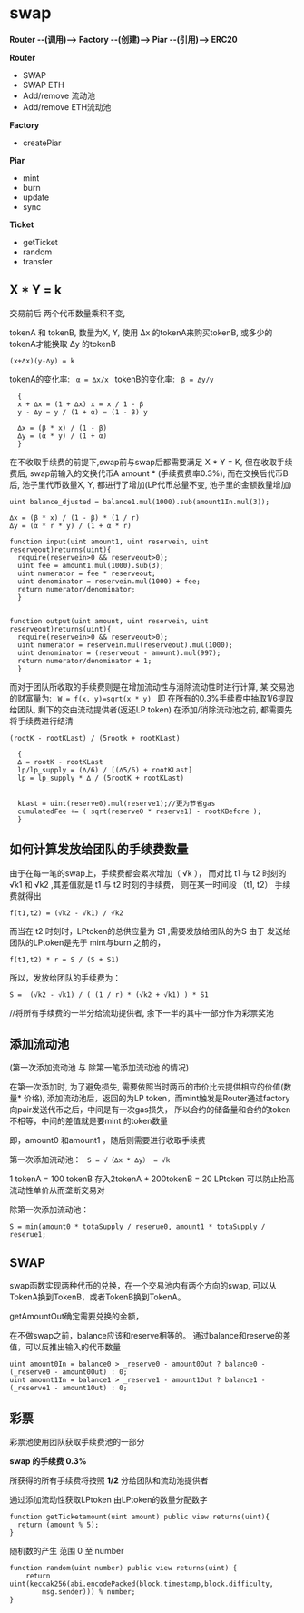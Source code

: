 # swap

**Router  --(调用)-->  Factory  --(创建)-->  Piar  --(引用)-->  ERC20**

**Router**
* SWAP
* SWAP ETH
* Add/remove 流动池
* Add/remove ETH流动池

**Factory**
* createPiar

**Piar**
* mint
* burn
* update
* sync

**Ticket**
* getTicket
* random
* transfer


## X * Y = k
交易前后 两个代币数量乘积不变, 

tokenA 和 tokenB, 数量为X, Y, 
使用 ∆x 的tokenA来购买tokenB, 或多少的tokenA才能换取 ∆y 的tokenB

```
(x+∆x)(y-∆y) = k
```

tokenA的变化率: ```  α = ∆x/x  ```
tokenB的变化率: ```  β = ∆y/y  ```

```
  {
  x + ∆x = (1 + ∆x) x = x / 1 - β
  y - ∆y = y / (1 + α) = (1 - β) y

  ∆x = (β * x) / (1 - β)
  ∆y = (α * y) / (1 + α)
  }
```
 
在不收取手续费的前提下,swap前与swap后都需要满足 X * Y = K, 
但在收取手续费后, swap前输入的交换代币A amount * (手续费费率0.3%), 
而在交换后代币B后, 池子里代币数量X, Y, 都进行了增加(LP代币总量不变, 池子里的金额数量增加)

```
uint balance_djusted = balance1.mul(1000).sub(amount1In.mul(3)); 
```

```
∆x = (β * x) / (1 - β) * (1 / r)
∆y = (α * r * y) / (1 + α * r)
```

```
function input(uint amount1, uint reservein, uint reserveout)returns(uint){
  require(reservein>0 && reserveout>0);
  uint fee = amount1.mul(1000).sub(3);
  uint numerator = fee * reserveout;
  uint denominator = reservein.mul(1000) + fee;
  return numerator/denominator;
  }


function output(uint amount, uint reservein, uint reserveout)returns(uint){
  require(reservein>0 && reserveout>0);
  uint numerator = reservein.mul(reserveout).mul(1000);
  uint denominator = (reserveout - amount).mul(997);
  return numerator/denominator + 1;
  }
```

而对于团队所收取的手续费则是在增加流动性与消除流动性时进行计算, 
某 交易池 的财富量为: ```  W = f(x, y)=sqrt(x * y)  ```
即 在所有的0.3%手续费中抽取1/6提取给团队, 剩下的交由流动提供者(返还LP token)
在添加/消除流动池之前, 都需要先将手续费进行结清
```
(rootK - rootKLast) / (5rootk + rootKLast)
```

```
  {
  ∆ = rootK - rootKLast 
  lp/lp_supply = (∆/6) / [(∆5/6) + rootKLast]
  lp = lp_supply * ∆ / (5rootK + rootKLast)
  
  
  kLast = uint(reserve0).mul(reserve1);//更为节省gas
  cumulatedFee += ( sqrt(reserve0 * reserve1) - rootKBefore );
  }
```

## 如何计算发放给团队的手续费数量
由于在每一笔的swap上，手续费都会累次增加（ √k ），
而对比 t1 与 t2 时刻的 √k1 和 √k2 ,其差值就是 t1 与 t2 时刻的手续费，
则在某一时间段 （t1, t2） 手续费就得出
```
f(t1,t2) = (√k2 - √k1) / √k2
```
而当在 t2 时刻时，LPtoken的总供应量为 S1 ,需要发放给团队的为S
由于 发送给团队的LPtoken是先于 mint与burn 之前的，
```
f(t1,t2) * r = S / (S + S1)
```
所以，发放给团队的手续费为： 
```
S =  (√k2 - √k1) / ( (1 / r) * (√k2 + √k1) ) * S1
```
//将所有手续费的一半分给流动提供者, 余下一半的其中一部分作为彩票奖池

## 添加流动池
(第一次添加流动池 与 除第一笔添加流动池 的情况)

在第一次添加时, 为了避免损失, 需要依照当时两币的市价比去提供相应的价值(数量* 价格), 
添加流动池后，返回的为LP token，而mint触发是Router通过factory向pair发送代币之后，中间是有一次gas损失，
所以合约的储备量和合约的token不相等，中间的差值就是要mint 的token数量

即，amount0 和amount1 ，随后则需要进行收取手续费

第一次添加流动池：
```  S = √（∆x * ∆y） = √k  ```

1 tokenA = 100 tokenB
存入2tokenA + 200tokenB = 20 LPtoken 
可以防止抬高流动性单价从而垄断交易对

除第一次添加流动池： 

```
S = min(amount0 * totaSupply / reserue0, amount1 * totaSupply / reserue1;
```

## SWAP
swap函数实现两种代币的兑换，在一个交易池内有两个方向的swap,
可以从TokenA换到TokenB，或者TokenB换到TokenA。

getAmountOut确定需要兑换的金额， 

在不做swap之前，balance应该和reserve相等的。
通过balance和reserve的差值，可以反推出输入的代币数量
```
uint amount0In = balance0 > _reserve0 - amount0Out ? balance0 - (_reserve0 - amount0Out) : 0;
uint amount1In = balance1 > _reserve1 - amount1Out ? balance1 - (_reserve1 - amount1Out) : 0;
```
## 彩票
彩票池使用团队获取手续费池的一部分

**swap 的手续费 0.3%** 

所获得的所有手续费将按照 **1/2** 分给团队和流动池提供者

通过添加流动性获取LPtoken 由LPtoken的数量分配数字

```
function getTicketamount(uint amount) public view returns(uint){
  return (amount % 5);
}
```

随机数的产生  范围 0 至 number

```
function random(uint number) public view returns(uint) {
    return uint(keccak256(abi.encodePacked(block.timestamp,block.difficulty,  
        msg.sender))) % number;
}
```
